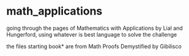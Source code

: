 # math_applications

going through the pages of Mathematics with Applications by Lial and Hungerford, using whatever is best language to solve the challenge

the files starting book* are from Math Proofs Demystified by Gibilisco
